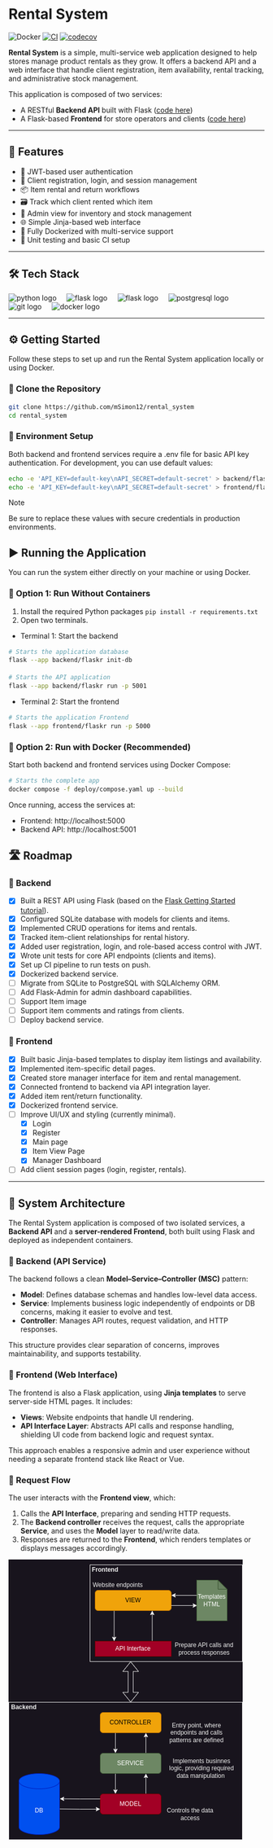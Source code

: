 # Rental System

![Docker](https://img.shields.io/badge/docker-ready-blue)
[![CI](https://github.com/mSimon12/rental_system/actions/workflows/main.yml/badge.svg)](https://github.com/mSimon12/rental_system/actions)
[![codecov](https://codecov.io/gh/mSimon12/rental_system/branch/master/graph/badge.svg)](https://codecov.io/gh/mSimon12/rental_system)

**Rental System** is a simple, multi-service web application designed to help stores manage 
product rentals as they grow. It offers a backend API and a web interface that handle client 
registration, item availability, rental tracking, and administrative stock management.

This application is composed of two services:
- A RESTful **Backend API** built with Flask ([code here](./backend))
- A Flask-based **Frontend** for store operators and clients ([code here](./frontend))

---

## 🚀 Features

- 🔐 JWT-based user authentication
- 🧾 Client registration, login, and session management  
- 📦 Item rental and return workflows  
- 🗃️ Track which client rented which item  
- 🔄 Admin view for inventory and stock management  
- 🌐 Simple Jinja-based web interface  
- 🐳 Fully Dockerized with multi-service support  
- 🧪 Unit testing and basic CI setup  

---

## 🛠️ Tech Stack

<div align="left">
  <img src="https://cdn.jsdelivr.net/gh/devicons/devicon/icons/python/python-original.svg" height="30" alt="python logo"  />
  <img width="12" />
  <img src="https://skillicons.dev/icons?i=flask" height="30" alt="flask logo"  />
  <img width="12" />
  <img src="https://skillicons.dev/icons?i=sqlite" height="30" alt="flask logo"  />
  <img width="12" />
  <img src="https://cdn.jsdelivr.net/gh/devicons/devicon/icons/postgresql/postgresql-original.svg" height="30" alt="postgresql logo"  />
  <img width="12" />
  <img src="https://cdn.jsdelivr.net/gh/devicons/devicon/icons/git/git-original.svg" height="30" alt="git logo"  />
  <img width="12" />
  <img src="https://cdn.jsdelivr.net/gh/devicons/devicon/icons/docker/docker-original.svg" height="30" alt="docker logo"  />
  <img width="12" />
</div>

---

## ⚙️ Getting Started

Follow these steps to set up and run the Rental System application locally or using Docker.

### 🔧 Clone the Repository

```bash
git clone https://github.com/mSimon12/rental_system
cd rental_system
```

### 🔐 Environment Setup

Both backend and frontend services require a .env file for basic API key authentication. For development, you can use default values:
```bash
echo -e 'API_KEY=default-key\nAPI_SECRET=default-secret' > backend/flaskr/.env
echo -e 'API_KEY=default-key\nAPI_SECRET=default-secret' > frontend/flaskr/.env
```
> [!NOTE]  
> Be sure to replace these values with secure credentials in production environments.


## ▶️ Running the Application
You can run the system either directly on your machine or using Docker.

### 🐍 Option 1: Run Without Containers
1. Install the required Python packages ``pip install -r requirements.txt``
2. Open two terminals.
- Terminal 1: Start the backend

```bash
# Starts the application database
flask --app backend/flaskr init-db

# Starts the API application
flask --app backend/flaskr run -p 5001
```

 - Terminal 2: Start the frontend

```bash
# Starts the application Frontend
flask --app frontend/flaskr run -p 5000
```

### 🐳 Option 2: Run with Docker (Recommended)
Start both backend and frontend services using Docker Compose:

```bash
# Starts the complete app 
docker compose -f deploy/compose.yaml up --build
```
Once running, access the services at:
- Frontend: http://localhost:5000
- Backend API: http://localhost:5001


## 🛣️ Roadmap

### 🔧 Backend

- [x] Built a REST API using Flask (based on the [Flask Getting Started tutorial](https://flask.palletsprojects.com/en/3.0.x/tutorial/)).
- [x] Configured SQLite database with models for clients and items.
- [x] Implemented CRUD operations for items and rentals.
- [x] Tracked item-client relationships for rental history.
- [x] Added user registration, login, and role-based access control with JWT.
- [x] Wrote unit tests for core API endpoints (clients and items).
- [x] Set up CI pipeline to run tests on push.
- [x] Dockerized backend service.
- [ ] Migrate from SQLite to PostgreSQL with SQLAlchemy ORM.
- [ ] Add Flask-Admin for admin dashboard capabilities.
- [ ] Support Item image
- [ ] Support item comments and ratings from clients.
- [ ] Deploy backend service.

### 🎨 Frontend

- [x] Built basic Jinja-based templates to display item listings and availability.
- [x] Implemented item-specific detail pages.
- [x] Created store manager interface for item and rental management.
- [x] Connected frontend to backend via API integration layer.
- [x] Added item rent/return functionality.
- [x] Dockerized frontend service.
- [ ] Improve UI/UX and styling (currently minimal).
  - [x] Login
  - [x] Register
  - [x] Main page
  - [x] Item View Page
  - [x] Manager Dashboard
- [ ] Add client session pages (login, register, rentals).

---

## 🧩 System Architecture

The Rental System application is composed of two isolated services,
a **Backend API** and a **server-rendered Frontend**, both built using 
Flask and deployed as independent containers.

### 🧠 Backend (API Service)

The backend follows a clean **Model–Service–Controller (MSC)** pattern:

- **Model**: Defines database schemas and handles low-level data access.
- **Service**: Implements business logic independently of endpoints or DB concerns, making it easier to evolve and test.
- **Controller**: Manages API routes, request validation, and HTTP responses.

This structure provides clear separation of concerns, improves maintainability, and supports testability.

### 🎨 Frontend (Web Interface)

The frontend is also a Flask application, using **Jinja templates** to serve server-side HTML pages. It includes:

- **Views**: Website endpoints that handle UI rendering.
- **API Interface Layer**: Abstracts API calls and response handling, shielding UI code from backend logic and request syntax.

This approach enables a responsive admin and user experience without needing a separate frontend stack like React or Vue.

### 🔁 Request Flow

The user interacts with the **Frontend view**, which:
1. Calls the **API Interface**, preparing and sending HTTP requests.
2. The **Backend controller** receives the request, calls the appropriate **Service**, and uses the **Model** layer to read/write data.
3. Responses are returned to the **Frontend**, which renders templates or displays messages accordingly.


![Representation of the system components](images/arch.png)
